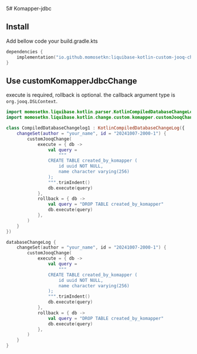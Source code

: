 5# Komapper-jdbc


## Install

Add bellow code your build.gradle.kts

```kotlin
dependencies {
    implementation("io.github.momosetkn:liquibase-kotlin-custom-jooq-change:%liquibaseKotlinVersion%")
}
```

## Use customKomapperJdbcChange

execute is required, rollback is optional.
the callback argument type is `org.jooq.DSLContext`.

<tabs>
<tab title="Compiled Kotlin">

```kotlin
import momosetkn.liquibase.kotlin.parser.KotlinCompiledDatabaseChangeLog
import momosetkn.liquibase.kotlin.change.custom.komapper.customJooqChange

class CompiledDatabaseChangelog1 : KotlinCompiledDatabaseChangeLog({
    changeSet(author = "your_name", id = "20241007-2000-1") {
        customJooqChange(
            execute = { db ->
                val query =
                    """
                CREATE TABLE created_by_komapper (
                    id uuid NOT NULL,
                    name character varying(256)
                );
                """.trimIndent()
                db.execute(query)
            },
            rollback = { db ->
                val query = "DROP TABLE created_by_komapper"
                db.execute(query)
            },
        )
    }
})
```

</tab>
<tab title="Kotlin script">

```kotlin
databaseChangeLog {
    changeSet(author = "your_name", id = "20241007-2000-1") {
        customJooqChange(
            execute = { db ->
                val query =
                    """
                CREATE TABLE created_by_komapper (
                    id uuid NOT NULL,
                    name character varying(256)
                );
                """.trimIndent()
                db.execute(query)
            },
            rollback = { db ->
                val query = "DROP TABLE created_by_komapper"
                db.execute(query)
            },
        )
    }
}
```

</tab>
</tabs>